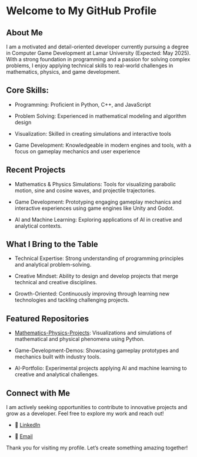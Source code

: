 # Welcome to My GitHub Profile

## About Me

I am a motivated and detail-oriented developer currently pursuing a degree in Computer Game Development at Lamar University (Expected: May 2025). With a strong foundation in programming and a passion for solving complex problems, I enjoy applying technical skills to real-world challenges in mathematics, physics, and game development.

## Core Skills:

- Programming: Proficient in Python, C++, and JavaScript

- Problem Solving: Experienced in mathematical modeling and algorithm design

- Visualization: Skilled in creating simulations and interactive tools

- Game Development: Knowledgeable in modern engines and tools, with a focus on gameplay mechanics and user experience

## Recent Projects

- Mathematics & Physics Simulations: Tools for visualizing parabolic motion, sine and cosine waves, and projectile trajectories.

- Game Development: Prototyping engaging gameplay mechanics and interactive experiences using game engines like Unity and Godot.

- AI and Machine Learning: Exploring applications of AI in creative and analytical contexts.

## What I Bring to the Table

- Technical Expertise: Strong understanding of programming principles and analytical problem-solving.

- Creative Mindset: Ability to design and develop projects that merge technical and creative disciplines.

- Growth-Oriented: Continuously improving through learning new technologies and tackling challenging projects.

## Featured Repositories

- [Mathematics-Physics-Projects](https://github.com/DaltonMo/Mathematics-Physics-Projects): Visualizations and simulations of mathematical and physical phenomena using Python.

- Game-Development-Demos: Showcasing gameplay prototypes and mechanics built with industry tools.

- AI-Portfolio: Experimental projects applying AI and machine learning to creative and analytical challenges.

## Connect with Me

I am actively seeking opportunities to contribute to innovative projects and grow as a developer. Feel free to explore my work and reach out!

- 💼 [LinkedIn](https://www.linkedin.com/in/dalton-lee-mosley/)

- 📧 [Email](mailto:dalton.mosley@pm.me)

Thank you for visiting my profile. Let’s create something amazing together!
